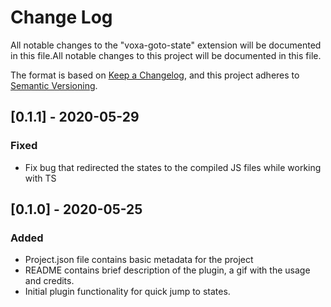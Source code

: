 # Change Log

All notable changes to the "voxa-goto-state" extension will be documented in this file.All notable changes to this project will be documented in this file.

The format is based on [Keep a Changelog](https://keepachangelog.com/en/1.0.0/),
and this project adheres to [Semantic Versioning](https://semver.org/spec/v2.0.0.html).

## [0.1.1] - 2020-05-29
### Fixed
- Fix bug that redirected the states to the compiled JS files while working with TS

## [0.1.0] - 2020-05-25
### Added
- Project.json file contains basic metadata for the project
- README contains brief description of the plugin, a gif with the usage and credits.
- Initial plugin functionality for quick jump to states.